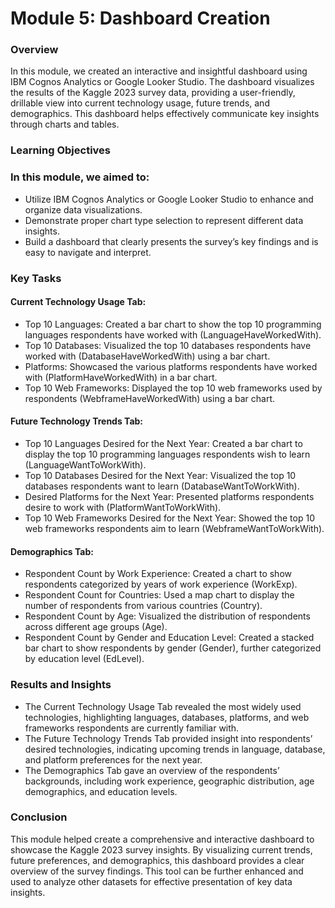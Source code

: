 # Module 5: Dashboard Creation

### Overview

In this module, we created an interactive and insightful dashboard using IBM Cognos Analytics or Google Looker Studio. The dashboard visualizes the results of the Kaggle 2023 survey data, providing a user-friendly, drillable view into current technology usage, future trends, and demographics. This dashboard helps effectively communicate key insights through charts and tables.

### Learning Objectives

### In this module, we aimed to:

* Utilize IBM Cognos Analytics or Google Looker Studio to enhance and organize data visualizations.
* Demonstrate proper chart type selection to represent different data insights.
* Build a dashboard that clearly presents the survey’s key findings and is easy to navigate and interpret.

### Key Tasks

#### Current Technology Usage Tab:
* Top 10 Languages: Created a bar chart to show the top 10 programming languages respondents have worked with (LanguageHaveWorkedWith).
* Top 10 Databases: Visualized the top 10 databases respondents have worked with (DatabaseHaveWorkedWith) using a bar chart.
* Platforms: Showcased the various platforms respondents have worked with (PlatformHaveWorkedWith) in a bar chart.
* Top 10 Web Frameworks: Displayed the top 10 web frameworks used by respondents (WebframeHaveWorkedWith) using a bar chart.
#### Future Technology Trends Tab:
* Top 10 Languages Desired for the Next Year: Created a bar chart to display the top 10 programming languages respondents wish to learn (LanguageWantToWorkWith).
* Top 10 Databases Desired for the Next Year: Visualized the top 10 databases respondents want to learn (DatabaseWantToWorkWith).
* Desired Platforms for the Next Year: Presented platforms respondents desire to work with (PlatformWantToWorkWith).
* Top 10 Web Frameworks Desired for the Next Year: Showed the top 10 web frameworks respondents aim to learn (WebframeWantToWorkWith).
#### Demographics Tab:
* Respondent Count by Work Experience: Created a chart to show respondents categorized by years of work experience (WorkExp).
* Respondent Count for Countries: Used a map chart to display the number of respondents from various countries (Country).
* Respondent Count by Age: Visualized the distribution of respondents across different age groups (Age).
* Respondent Count by Gender and Education Level: Created a stacked bar chart to show respondents by gender (Gender), further categorized by education level (EdLevel).

### Results and Insights

* The Current Technology Usage Tab revealed the most widely used technologies, highlighting languages, databases, platforms, and web frameworks respondents are currently familiar with.
* The Future Technology Trends Tab provided insight into respondents’ desired technologies, indicating upcoming trends in language, database, and platform preferences for the next year.
* The Demographics Tab gave an overview of the respondents’ backgrounds, including work experience, geographic distribution, age demographics, and education levels.

### Conclusion

This module helped create a comprehensive and interactive dashboard to showcase the Kaggle 2023 survey insights. By visualizing current trends, future preferences, and demographics, this dashboard provides a clear overview of the survey findings. This tool can be further enhanced and used to analyze other datasets for effective presentation of key data insights.
